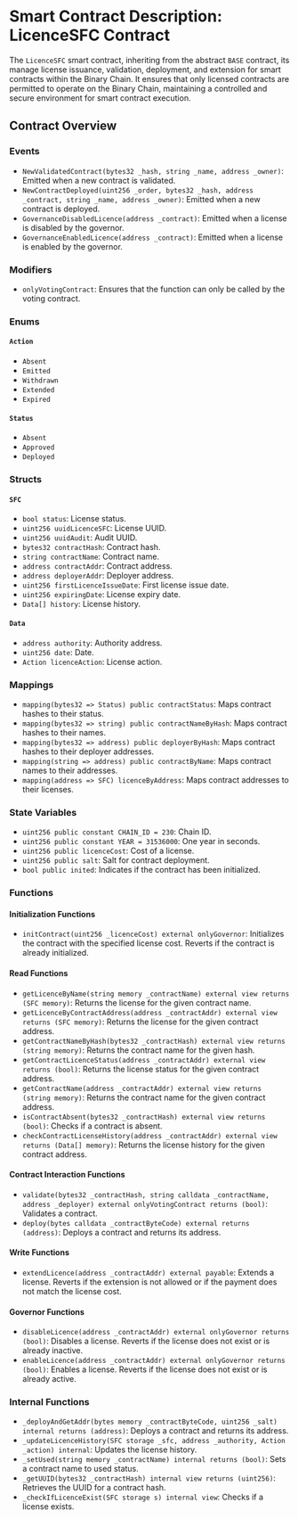 # Smart Contract Description: LicenceSFC Contract

The `LicenceSFC` smart contract, inheriting from the abstract `BASE` contract, its manage license issuance, validation, deployment, and extension for smart contracts within the Binary Chain. It ensures that only licensed contracts are permitted to operate on the Binary Chain, maintaining a controlled and secure environment for smart contract execution.

## Contract Overview

### Events

- `NewValidatedContract(bytes32 _hash, string _name, address _owner)`: Emitted when a new contract is validated.
- `NewContractDeployed(uint256 _order, bytes32 _hash, address _contract, string _name, address _owner)`: Emitted when a new contract is deployed.
- `GovernanceDisabledLicence(address _contract)`: Emitted when a license is disabled by the governor.
- `GovernanceEnabledLicence(address _contract)`: Emitted when a license is enabled by the governor.

### Modifiers

- `onlyVotingContract`: Ensures that the function can only be called by the voting contract.

### Enums

#### `Action`

- `Absent`
- `Emitted`
- `Withdrawn`
- `Extended`
- `Expired`

#### `Status`

- `Absent`
- `Approved`
- `Deployed`

### Structs

#### `SFC`

- `bool status`: License status.
- `uint256 uuidLicenceSFC`: License UUID.
- `uint256 uuidAudit`: Audit UUID.
- `bytes32 contractHash`: Contract hash.
- `string contractName`: Contract name.
- `address contractAddr`: Contract address.
- `address deployerAddr`: Deployer address.
- `uint256 firstLicenceIssueDate`: First license issue date.
- `uint256 expiringDate`: License expiry date.
- `Data[] history`: License history.

#### `Data`

- `address authority`: Authority address.
- `uint256 date`: Date.
- `Action licenceAction`: License action.

### Mappings

- `mapping(bytes32 => Status) public contractStatus`: Maps contract hashes to their status.
- `mapping(bytes32 => string) public contractNameByHash`: Maps contract hashes to their names.
- `mapping(bytes32 => address) public deployerByHash`: Maps contract hashes to their deployer addresses.
- `mapping(string => address) public contractByName`: Maps contract names to their addresses.
- `mapping(address => SFC) licenceByAddress`: Maps contract addresses to their licenses.

### State Variables

- `uint256 public constant CHAIN_ID = 230`: Chain ID.
- `uint256 public constant YEAR = 31536000`: One year in seconds.
- `uint256 public licenceCost`: Cost of a license.
- `uint256 public salt`: Salt for contract deployment.
- `bool public inited`: Indicates if the contract has been initialized.

### Functions

#### Initialization Functions

- `initContract(uint256 _licenceCost) external onlyGovernor`: Initializes the contract with the specified license cost. Reverts if the contract is already initialized.

#### Read Functions

- `getLicenceByName(string memory _contractName) external view returns (SFC memory)`: Returns the license for the given contract name.
- `getLicenceByContractAddress(address _contractAddr) external view returns (SFC memory)`: Returns the license for the given contract address.
- `getContractNameByHash(bytes32 _contractHash) external view returns (string memory)`: Returns the contract name for the given hash.
- `getContractLicenceStatus(address _contractAddr) external view returns (bool)`: Returns the license status for the given contract address.
- `getContractName(address _contractAddr) external view returns (string memory)`: Returns the contract name for the given contract address.
- `isContractAbsent(bytes32 _contractHash) external view returns (bool)`: Checks if a contract is absent.
- `checkContractLicenseHistory(address _contractAddr) external view returns (Data[] memory)`: Returns the license history for the given contract address.

#### Contract Interaction Functions

- `validate(bytes32 _contractHash, string calldata _contractName, address _deployer) external onlyVotingContract returns (bool)`: Validates a contract.
- `deploy(bytes calldata _contractByteCode) external returns (address)`: Deploys a contract and returns its address.

#### Write Functions

- `extendLicence(address _contractAddr) external payable`: Extends a license. Reverts if the extension is not allowed or if the payment does not match the license cost.

#### Governor Functions

- `disableLicence(address _contractAddr) external onlyGovernor returns (bool)`: Disables a license. Reverts if the license does not exist or is already inactive.
- `enableLicence(address _contractAddr) external onlyGovernor returns (bool)`: Enables a license. Reverts if the license does not exist or is already active.

### Internal Functions

- `_deployAndGetAddr(bytes memory _contractByteCode, uint256 _salt) internal returns (address)`: Deploys a contract and returns its address.
- `_updateLicenceHistory(SFC storage _sfc, address _authority, Action _action) internal`: Updates the license history.
- `_setUsed(string memory _contractName) internal returns (bool)`: Sets a contract name to used status.
- `_getUUID(bytes32 _contractHash) internal view returns (uint256)`: Retrieves the UUID for a contract hash.
- `_checkIfLicenceExist(SFC storage s) internal view`: Checks if a license exists.
